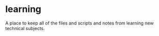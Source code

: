 # learning
A place to keep all of the files and scripts and notes from learning new technical subjects.
